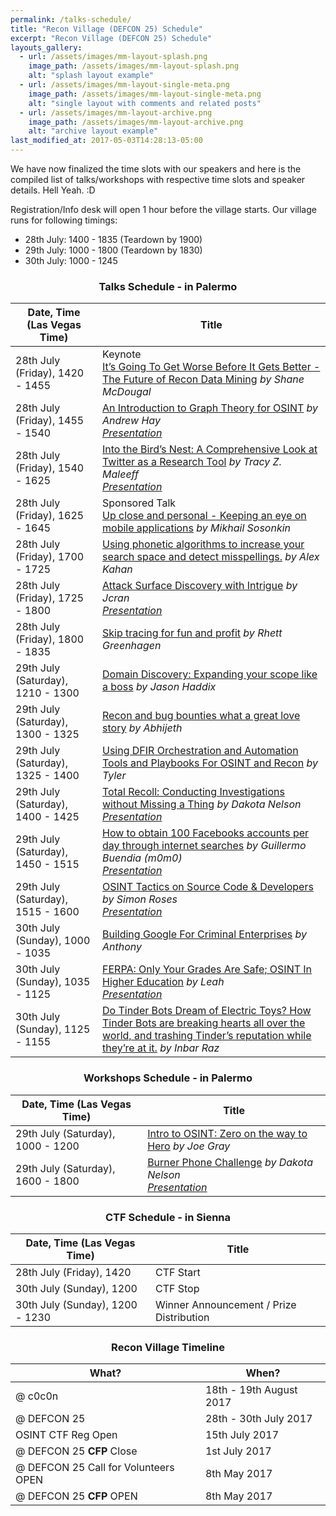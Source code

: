 ```yaml
---
permalink: /talks-schedule/
title: "Recon Village (DEFCON 25) Schedule"
excerpt: "Recon Village (DEFCON 25) Schedule"
layouts_gallery:
  - url: /assets/images/mm-layout-splash.png
    image_path: /assets/images/mm-layout-splash.png
    alt: "splash layout example"
  - url: /assets/images/mm-layout-single-meta.png
    image_path: /assets/images/mm-layout-single-meta.png
    alt: "single layout with comments and related posts"
  - url: /assets/images/mm-layout-archive.png
    image_path: /assets/images/mm-layout-archive.png
    alt: "archive layout example"
last_modified_at: 2017-05-03T14:28:13-05:00
---
```


We have now finalized the time slots with our speakers and here is the compiled list of talks/workshops with respective time slots and speaker details. Hell Yeah. :D 

Registration/Info desk will open 1 hour before the village starts. Our village runs for following timings:

- 28th July: 1400 - 1835 (Teardown by 1900)
- 29th July: 1000 - 1800 (Teardown by 1830)
- 30th July: 1000 - 1245 

### <center>Talks Schedule - in Palermo </center>


| Date, Time <br> (Las Vegas Time)                                        | Title	                    |
| ------------------------------------------- | ----------------------------------------------------- |
| 28th July (Friday), 1420 - 1455 | Keynote <br> [It’s Going To Get Worse Before It Gets Better - The Future of Recon Data Mining](http://reconvillage.org/keynote/) *by Shane McDougal*|
| 28th July (Friday), 1455 - 1540 | [An Introduction to Graph Theory for OSINT](http://reconvillage.org/an-introduction-to-graph-theory-for-osint/) *by Andrew Hay* <br>*[Presentation](https://speakerdeck.com/andrewsmhay/an-introduction-to-graph-theory-for-osint)*|
| 28th July (Friday), 1540 - 1625 | [Into the Bird’s Nest: A Comprehensive Look at Twitter as a Research Tool](http://reconvillage.org/comprehensive-look-at-twitter-as-a-research-tool/) *by Tracy Z. Maleeff*<br>*[Presentation](https://www.slideshare.net/reconvillage/rv-defcon25-into-the-birds-nest-a-comprehensive-look-at-twitter-as-a-research-tool-tracy-z-maleeff)*|
| 28th July (Friday), 1625 - 1645 | Sponsored Talk <br> [Up close and personal - Keeping an eye on mobile applications]() *by Mikhail Sosonkin*|
| 28th July (Friday), 1700 - 1725 | [Using phonetic algorithms to increase your search space and detect misspellings.](http://reconvillage.org/using-phenotic-algorithms-to-increase-your-search/) *by Alex Kahan*|
| 28th July (Friday), 1725 - 1800 | [Attack Surface Discovery with Intrigue](http://reconvillage.org/attack-surface-discovery-with-intrigue/) *by Jcran*<br>*[Presentation](https://www.slideshare.net/reconvillage/rv-defcon25-attack-surface-discovery-with-intrigue-jonathan-cran-78779739)*|
| 28th July (Friday), 1800 - 1835 | [Skip tracing for fun and profit](http://reconvillage.org/skip-tracing-for-fun-and-profit/) *by Rhett Greenhagen*|
| 29th July (Saturday), 1210 - 1300 | [Domain Discovery: Expanding your scope like a boss](http://reconvillage.org/domain-discovery-expanding-your-scope-like-a-boss) *by Jason Haddix*|
| 29th July (Saturday), 1300 - 1325 | [Recon and bug bounties what a great love story](http://reconvillage.org/recon-and-bug-bounties-what-a-great-love-story/) *by Abhijeth*|
| 29th July (Saturday), 1325 - 1400 | [Using DFIR Orchestration and Automation Tools and Playbooks For OSINT and Recon](http://reconvillage.org/using-dfir-orchestration-and-automation/) *by Tyler*|
| 29th July (Saturday), 1400 - 1425 | [Total Recoll: Conducting Investigations without Missing a Thing](http://reconvillage.org/total-recoll-conducting-investigations-without-missing-a-thing/) *by Dakota Nelson*<br>*[Presentation](https://www.slideshare.net/reconvillage/rv-defcon25-total-recoll-conducting-investigations-without-missing-a-thing-dakota-nelson)*|
| 29th July (Saturday), 1450 - 1515 | [How to obtain 100 Facebooks accounts per day through internet searches](http://reconvillage.org/how-to-obtain-100-facebook-accounts-per-day/) *by Guillermo Buendia (m0m0)*<br>*[Presentation](https://www.slideshare.net/reconvillage/rv-defcon25-how-to-obtain-100-facebook-accounts-per-day-through-internet-searches-guillermo-buendia)*|
| 29th July (Saturday), 1515 - 1600 | [OSINT Tactics on Source Code & Developers](http://reconvillage.org/osint-tactics-on-source-code-and-developers/) *by Simon Roses*<br>*[Presentation](https://www.slideshare.net/reconvillage/rv-defcon25-osint-tactics-on-source-code-intelligence-simon-roses)*|
| 30th July (Sunday), 1000 - 1035 | [Building Google For Criminal Enterprises](http://reconvillage.org/building-google-for-criminal-enterprises/) *by Anthony*|
| 30th July (Sunday), 1035 - 1125 | [FERPA: Only Your Grades Are Safe; OSINT In Higher Education](http://reconvillage.org/only-your-grades-are-safe-osint-in-higher-education/) *by Leah*<br>*[Presentation](https://www.slideshare.net/reconvillage/rv-defcon25-ferpa-only-your-grades-are-safe-leah)*|
| 30th July (Sunday), 1125 - 1155 | [Do Tinder Bots Dream of Electric Toys? How Tinder Bots are breaking hearts all over the world, and trashing Tinder’s reputation  while they’re at it.](http://reconvillage.org/do-tinder-bots-dream-of-electric-toys/) *by Inbar Raz*|

### <center>Workshops Schedule - in Palermo </center>

| Date, Time (Las Vegas Time)                       | Title	                                           |
| ------------------------------------------- | ----------------------------------------------------- |
| 29th July (Saturday), 1000 - 1200 | [Intro to OSINT: Zero on the way to Hero](http://reconvillage.org/intro-to-osint-workshop/) *by Joe Gray*| 
| 29th July (Saturday), 1600 - 1800 | [Burner Phone Challenge](http://reconvillage.org/burner-phone-challenge/) *by Dakota Nelson*<br>*[Presentation](https://www.slideshare.net/reconvillage/rv-defcon25-burner-phone-challenge-dakota-nelson)*|

### <center>CTF Schedule - in Sienna</center>

| Date, Time (Las Vegas Time)                       | Title	                                           |
| ------------------------------------------- | ----------------------------------------------------- |
| 28th July (Friday), 1420 | CTF Start | 
| 30th July (Sunday), 1200 | CTF Stop |
| 30th July (Sunday), 1200 - 1230  | Winner Announcement / Prize Distribution|

### <center>Recon Village Timeline</center>

| What?                                        | When?	                                           |
| ------------------------------------------- | ----------------------------------------------------- |
| @ c0c0n | 18th - 19th August 2017|
| @ DEFCON 25 | 28th - 30th July 2017|
| OSINT CTF Reg Open | 15th July 2017 |
| @ DEFCON 25 <b>CFP</b> Close | 1st July 2017 |
| @ DEFCON 25 Call for Volunteers OPEN | 8th May 2017 |
| @ DEFCON 25 <b>CFP</b> OPEN | 8th May 2017 |





